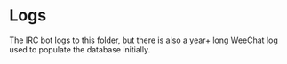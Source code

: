 # Logs

The IRC bot logs to this folder, but there is also a year+ long WeeChat log
used to populate the database initially.

